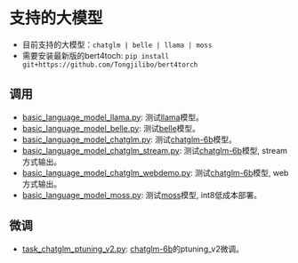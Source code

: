 # 支持的大模型

- 目前支持的大模型：`chatglm | belle | llama | moss`
- 需要安装最新版的bert4toch: `pip install git+https://github.com/Tongjilibo/bert4torch`

## 调用
- [basic_language_model_llama.py](https://github.com/Tongjilibo/bert4torch/blob/master/examples/basic/basic_language_model_llama.py): 测试[llama](https://github.com/facebookresearch/llama)模型。
- [basic_language_model_belle.py](https://github.com/Tongjilibo/bert4torch/blob/master/examples/basic/basic_language_model_belle.py): 测试[belle](https://huggingface.co/BelleGroup/BELLE-LLAMA-7B-2M)模型。
- [basic_language_model_chatglm.py](https://github.com/Tongjilibo/bert4torch/blob/master/examples/basic/basic_language_model_chatglm.py): 测试[chatglm-6b](https://github.com/THUDM/ChatGLM-6B)模型。
- [basic_language_model_chatglm_stream.py](https://github.com/Tongjilibo/bert4torch/blob/master/examples/basic/basic_language_model_chatglm_stream.py): 测试[chatglm-6b](https://github.com/THUDM/ChatGLM-6B)模型, stream方式输出。
- [basic_language_model_chatglm_webdemo.py](https://github.com/Tongjilibo/bert4torch/blob/master/examples/basic/basic_language_model_chatglm_webdemo.py): 测试[chatglm-6b](https://github.com/THUDM/ChatGLM-6B)模型, web方式输出。
- [basic_language_model_moss.py](https://github.com/Tongjilibo/bert4torch/blob/master/examples/basic/basic_language_model_moss.py): 测试[moss](https://github.com/OpenLMLab/MOSS)模型, int8低成本部署。

## 微调
- [task_chatglm_ptuning_v2.py](https://github.com/Tongjilibo/bert4torch/blob/master/examples/llm/task_chatglm_ptuning_v2.py): [chatglm-6b](https://github.com/THUDM/ChatGLM-6B)的ptuning_v2微调。
